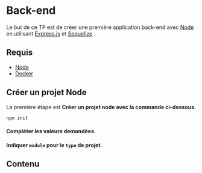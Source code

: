 ﻿# Back-end
  Le but de ce TP est de créer une première application back-end avec [Node](https://nodejs.org/) en utilisant [Express.js](https://expressjs.com/.) et [Sequelize](https://sequelize.org/) .
## Requis  
  
- [Node](https://nodejs.org/fr/download)  
- [Docker](https://www.docker.com/get-started/)
  
  
## Créer un projet Node  
  

La première étape est 
**Créer un projet node avec la commande ci-dessous.**  
  
```shell  
npm init
```  
  
#### Compléter les valeurs demandées.  
  
#### Indiquer ``module`` pour le ``type`` de projet.  

## Contenu



